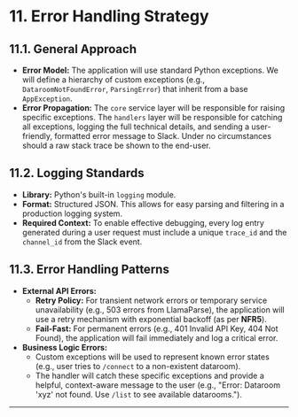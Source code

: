 # 11. Error Handling Strategy

## 11.1. General Approach

*   **Error Model:** The application will use standard Python exceptions. We will define a hierarchy of custom exceptions (e.g., `DataroomNotFoundError`, `ParsingError`) that inherit from a base `AppException`.
*   **Error Propagation:** The `core` service layer will be responsible for raising specific exceptions. The `handlers` layer will be responsible for catching all exceptions, logging the full technical details, and sending a user-friendly, formatted error message to Slack. Under no circumstances should a raw stack trace be shown to the end-user.

## 11.2. Logging Standards

*   **Library:** Python's built-in `logging` module.
*   **Format:** Structured JSON. This allows for easy parsing and filtering in a production logging system.
*   **Required Context:** To enable effective debugging, every log entry generated during a user request must include a unique `trace_id` and the `channel_id` from the Slack event.

## 11.3. Error Handling Patterns

*   **External API Errors:**
    *   **Retry Policy:** For transient network errors or temporary service unavailability (e.g., 503 errors from LlamaParse), the application will use a retry mechanism with exponential backoff (as per **NFR5**).
    *   **Fail-Fast:** For permanent errors (e.g., 401 Invalid API Key, 404 Not Found), the application will fail immediately and log a critical error.
*   **Business Logic Errors:**
    *   Custom exceptions will be used to represent known error states (e.g., user tries to `/connect` to a non-existent dataroom).
    *   The handler will catch these specific exceptions and provide a helpful, context-aware message to the user (e.g., "Error: Dataroom 'xyz' not found. Use `/list` to see available datarooms.").

---

